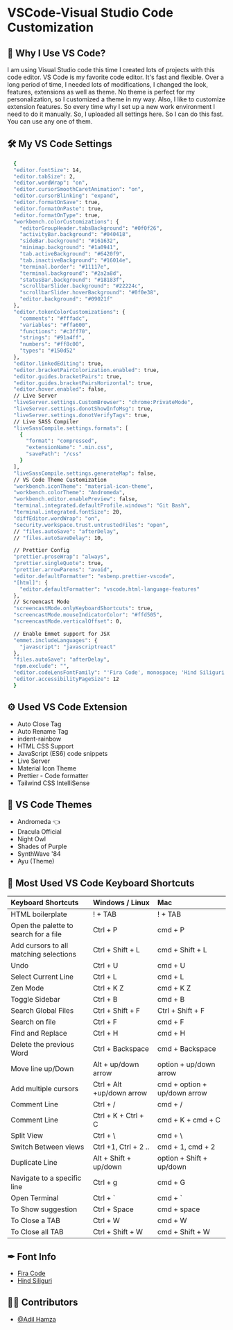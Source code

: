 # VSCode-Visual Studio Code Customization

## 📝 Why I Use VS Code?
I am using Visual Studio code this time I created lots of projects with this code editor. VS Code is my favorite code editor. It's fast and flexible. Over a long period of time, I needed lots of modifications, I changed the look, features, extensions as well as theme. No theme is perfect for my personalization, so I customized a theme in my way. Also, I like to customize extension features. So every time why I set up a new work environment I need to do it manually. So, I uploaded all settings here. So I can do this fast. You can use any one of them.

## 🛠 My VS Code Settings
```bash
  {
  "editor.fontSize": 14,
  "editor.tabSize": 2,
  "editor.wordWrap": "on",
  "editor.cursorSmoothCaretAnimation": "on",
  "editor.cursorBlinking": "expand",
  "editor.formatOnSave": true,
  "editor.formatOnPaste": true,
  "editor.formatOnType": true,
  "workbench.colorCustomizations": {
    "editorGroupHeader.tabsBackground": "#0f0f26",
    "activityBar.background": "#040418",
    "sideBar.background": "#161632",
    "minimap.background": "#1a0941",
    "tab.activeBackground": "#6420f9",
    "tab.inactiveBackground": "#16014e",
    "terminal.border": "#11117e",
    "terminal.background": "#2a2a8d",
    "statusBar.background": "#18183f",
    "scrollbarSlider.background": "#22224c",
    "scrollbarSlider.hoverBackground": "#0f0e38",
    "editor.background": "#09021f"
  },
  "editor.tokenColorCustomizations": {
    "comments": "#fffadc",
    "variables": "#ffa600",
    "functions": "#c3ff70",
    "strings": "#91a4ff",
    "numbers": "#ff8c00",
    "types": "#150d52"
  },
  "editor.linkedEditing": true,
  "editor.bracketPairColorization.enabled": true,
  "editor.guides.bracketPairs": true,
  "editor.guides.bracketPairsHorizontal": true,
  "editor.hover.enabled": false,
  // Live Server
  "liveServer.settings.CustomBrowser": "chrome:PrivateMode",
  "liveServer.settings.donotShowInfoMsg": true,
  "liveServer.settings.donotVerifyTags": true,
  // Live SASS Compiler
  "liveSassCompile.settings.formats": [
    {
      "format": "compressed",
      "extensionName": ".min.css",
      "savePath": "/css"
    }
  ],
  "liveSassCompile.settings.generateMap": false,
  // VS Code Theme Customization
  "workbench.iconTheme": "material-icon-theme",
  "workbench.colorTheme": "Andromeda",
  "workbench.editor.enablePreview": false,
  "terminal.integrated.defaultProfile.windows": "Git Bash",
  "terminal.integrated.fontSize": 20,
  "diffEditor.wordWrap": "on",
  "security.workspace.trust.untrustedFiles": "open",
  // "files.autoSave": "afterDelay",
  // "files.autoSaveDelay": 10,

  // Prettier Config
  "prettier.proseWrap": "always",
  "prettier.singleQuote": true,
  "prettier.arrowParens": "avoid",
  "editor.defaultFormatter": "esbenp.prettier-vscode",
  "[html]": {
    "editor.defaultFormatter": "vscode.html-language-features"
  },
  // Screencast Mode
  "screencastMode.onlyKeyboardShortcuts": true,
  "screencastMode.mouseIndicatorColor": "#ffd505",
  "screencastMode.verticalOffset": 0,

  // Enable Emmet support for JSX
  "emmet.includeLanguages": {
    "javascript": "javascriptreact"
  },
  "files.autoSave": "afterDelay",
  "npm.exclude": "",
  "editor.codeLensFontFamily": "'Fira Code', monospace; 'Hind Siliguri', sans-serif; ",
  "editor.accessibilityPageSize": 12
  }
```

## ⚙️ Used VS Code Extension
- Auto Close Tag
- Auto Rename Tag
- indent-rainbow
- HTML CSS Support
- JavaScript (ES6) code snippets
- Live Server
- Material Icon Theme
- Prettier - Code formatter
- Tailwind CSS IntelliSense

## 🎨 VS Code Themes
- Andromeda 👈
- Dracula Official
- Night Owl
- Shades of Purple
- SynthWave '84
- Ayu (Theme)

## 🔑 Most Used VS Code Keyboard Shortcuts 
| Keyboard Shortcuts | Windows / Linux     | Mac   |
| :-------- | :------- | :-------------------------------- |
|  HTML boilerplate  |  ! + TAB | ! + TAB |
|  Open the palette to search for a file  | Ctrl + P | cmd + P |
|  Add cursors to all matching selections  | Ctrl + Shift + L  | cmd + Shift + L |
|  Undo  |  Ctrl + U | cmd + U |
|  Select Current Line  | Ctrl + L | cmd + L |
|  Zen Mode  | Ctrl + K Z | cmd + K Z |
|  Toggle Sidebar  | Ctrl + B | cmd + B |
|  Search Global Files  | Ctrl + Shift + F | Ctrl + Shift + F |
|  Search on file  | Ctrl + F | cmd + F |
|  Find and Replace  | Ctrl + H | cmd + H |
|  Delete the previous Word  | Ctrl + Backspace | cmd + Backspace |
|  Move line up/Down  | Alt + up/down arrow | option + up/down arrow |
|  Add multiple cursors  | Ctrl + Alt +up/down arrow | cmd + option + up/down arrow |
|  Comment Line  | Ctrl + / | cmd + / |
|  Comment Line  | Ctrl + K + Ctrl + C | cmd + K + cmd + C |
|  Split View  | Ctrl + \  | cmd + \ |
|  Switch Between views |  Ctrl +1, Ctrl + 2 .. | cmd + 1, cmd + 2 |
|  Duplicate Line  | Alt + Shift + up/down | option + Shift + up/down |
|  Navigate to a specific line  | Ctrl + g | cmd + G |
|  Open Terminal | Ctrl + ` | cmd + ` |
|  To Show suggestion | Ctrl + Space | cmd + space |
|  To Close a TAB | Ctrl + W | cmd + W |
|  To Close all TAB | Ctrl + Shift + W | cmd + Shift + W |

## ✒ Font Info
- [Fira Code](https://fonts.google.com/specimen/Fira+Code)
- [Hind Siliguri](https://fonts.google.com/specimen/Hind+Siliguri?query=hin)

## 🧑‍💻 Contributors
- [@Adil Hamza](https://github.com/adilhamza-learnwithadil)
